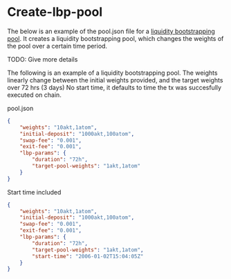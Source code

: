 # Create-lbp-pool

The below is an example of the pool.json file for a [liquidity bootstrapping pool](https://docs.balancer.finance/guides/crp-tutorial/liquidity-bootstrapping).
It creates a liquidity bootstrapping pool, which changes the weights of the pool over a certain time period.

TODO: Give more details

The following is an example of a liquidity bootstrapping pool.
The weights linearly change between the initial weights provided, and the target weights over 72 hrs (3 days)
No start time, it defaults to time the tx was succesfully executed on chain.

pool.json

```json
{
    "weights": "10akt,1atom",
    "initial-deposit": "1000akt,100atom",
    "swap-fee": "0.001",
    "exit-fee": "0.001",
    "lbp-params": {
        "duration": "72h",
        "target-pool-weights": "1akt,1atom"
    }
}
```

Start time included

```json
{
    "weights": "10akt,1atom",
    "initial-deposit": "1000akt,100atom",
    "swap-fee": "0.001",
    "exit-fee": "0.001",
    "lbp-params": {
        "duration": "72h",
        "target-pool-weights": "1akt,1atom",
        "start-time": "2006-01-02T15:04:05Z"
    }
}
```
